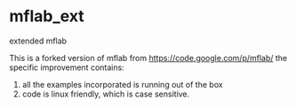 # mflab_ext
extended mflab

This is a forked version of mflab from https://code.google.com/p/mflab/
the specific improvement contains:
1. all the examples incorporated is running out of the box
2. code is linux friendly, which is case sensitive.

